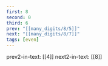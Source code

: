 ```yaml
---
first: 8
second: 0
third: 6
prev: "[[many_digits/8/5]]"
next: "[[many_digits/8/7]]"
tags: [even]
---
```

prev2-in-text: [[4]]
next2-in-text: [[8]]
